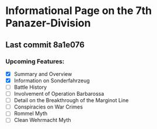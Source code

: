 # Informational Page on the 7th Panazer-Division

## Last commit 8a1e076

### Upcoming Features:
- [x] Summary and Overview
- [x] Information on Sonderfahrzeug
- [ ] Battle History
- [ ] Involvement of Operation Barbarossa
- [ ] Detail on the Breakthrough of the Marginot Line
- [ ] Conspiracies on War Crimes
- [ ] Rommel Myth
- [ ] Clean Wehrmacht Myth
